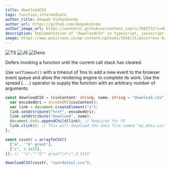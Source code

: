 ```yaml
---
title: downloadCSV
tags: function,intermediate
author_title: Deepak Vishwakarma
author_url: https://github.com/deepakshrma
author_image_url: https://avatars2.githubusercontent.com/u/7682731?s=400
description: Implementation of "downloadCSV" in typescript, javascript and deno.
image: https://www.positronx.io/wp-content/uploads/2018/11/positronx-banner-1152-1.jpg
---
```


![TS](https://img.shields.io/badge/supports-typescript-blue.svg?style=flat-square)
![JS](https://img.shields.io/badge/supports-javascript-yellow.svg?style=flat-square)
![Deno](https://img.shields.io/badge/supports-deno-green.svg?style=flat-square)

Defers invoking a function until the current call stack has cleared.

Use `setTimeout()` with a timeout of 1ms to add a new event to the browser event queue and allow the rendering engine to complete its work. Use the spread (`...`) operator to supply the function with an arbitrary number of arguments.

```ts
const downloadCSV = (csvContent: string, name: string = "download.csv") => {
  var encodedUri = encodeURI(csvContent);
  var link = document.createElement("a");
  link.setAttribute("href", encodedUri);
  link.setAttribute("download", name);
  document.body.appendChild(link); // Required for FF
  link.click(); // This will download the data file named "my_data.csv".
};
```

```ts
const csvstr = arrayToCSV([
  ["a", '"b" great'],
  ["c", 3.1415],
]); // '"a","""b"" great"\n"c",3.1415'

downloadCSV(csvstr, "userdetail.csv");
```
